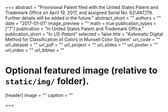 +++
abstract = "Provisional Patent filed with the United States Patent and Trademark Office on April 19, 2017, and assigned Serial No. 62\\487,178. Further details will be added in the future."
abstract_short = ""
authors = ""
date = "2017-01-01"
image_preview = ""
math = true
publication_types = ["7"]
publication = "In United States Patent and Trademark Office."
publication_short = "In *US-Patent*"
selected = false
title = "Automatic Digital Method for Classification of Colors in Munsell Color System"
url_code = ""
url_dataset = ""
url_pdf = ""
url_project = ""
url_slides = ""
url_poster = ""
url_video = ""
url_bibtex = ""

# Optional featured image (relative to `static/img/` folder).
[header]
image = ""
caption = ""

+++